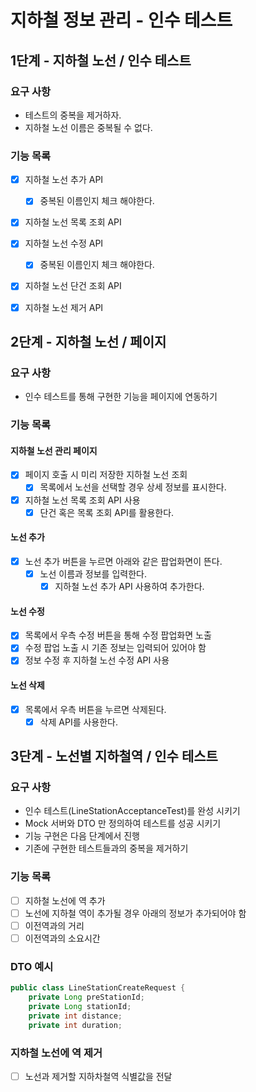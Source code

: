 # 지하철 정보 관리 - 인수 테스트

## 1단계 - 지하철 노선 / 인수 테스트

### 요구 사항
- 테스트의 중복을 제거하자.
- 지하철 노선 이름은 중복될 수 없다.

### 기능 목록
- [x] 지하철 노선 추가 API
    - [x] 중복된 이름인지 체크 해야한다.
    
- [x] 지하철 노선 목록 조회 API

- [x] 지하철 노선 수정 API
    - [x] 중복된 이름인지 체크 해야한다.
    
- [x] 지하철 노선 단건 조회 API

- [x] 지하철 노선 제거 API

## 2단계 - 지하철 노선 / 페이지

### 요구 사항
- 인수 테스트를 통해 구현한 기능을 페이지에 연동하기

### 기능 목록

#### 지하철 노선 관리 페이지
- [x] 페이지 호출 시 미리 저장한 지하철 노선 조회
    - [x] 목록에서 노선을 선택할 경우 상세 정보를 표시한다.
- [x] 지하철 노선 목록 조회 API 사용
    - [x] 단건 혹은 목록 조회 API를 활용한다.

#### 노선 추가
- [x] 노선 추가 버튼을 누르면 아래와 같은 팝업화면이 뜬다.
    - [x] 노선 이름과 정보를 입력한다.
        - [x] 지하철 노선 추가 API 사용하여 추가한다.
        
#### 노선 수정
- [x] 목록에서 우측 수정 버튼을 통해 수정 팝업화면 노출
- [x] 수정 팝업 노출 시 기존 정보는 입력되어 있어야 함
- [x] 정보 수정 후 지하철 노선 수정 API 사용

#### 노선 삭제
- [x] 목록에서 우측 버튼을 누르면 삭제된다.
    - [x] 삭제 API를 사용한다.

## 3단계 - 노선별 지하철역 / 인수 테스트

### 요구 사항  
- 인수 테스트(LineStationAcceptanceTest)를 완성 시키기
- Mock 서버와 DTO 만 정의하여 테스트를 성공 시키기
- 기능 구현은 다음 단계에서 진행
- 기존에 구현한 테스트들과의 중복을 제거하기

### 기능 목록
- [ ] 지하철 노선에 역 추가
- [ ] 노선에 지하철 역이 추가될 경우 아래의 정보가 추가되어야 함
- [ ] 이전역과의 거리
- [ ] 이전역과의 소요시간

### DTO 예시

```java
public class LineStationCreateRequest {
    private Long preStationId;
    private Long stationId;
    private int distance;
    private int duration;
```

### 지하철 노선에 역 제거
- [ ] 노선과 제거할 지하차철역 식별값을 전달